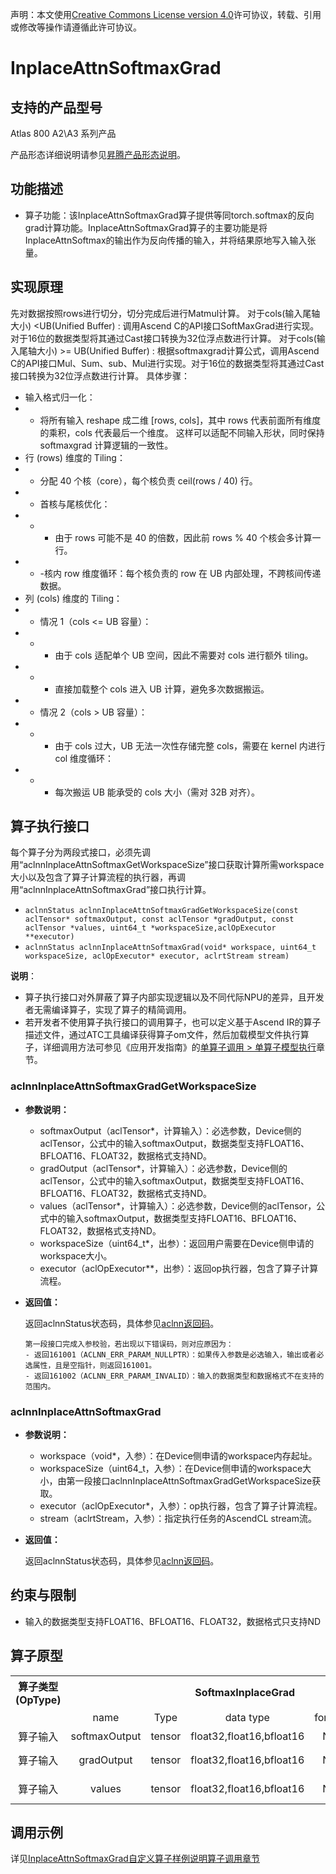 声明：本文使用[Creative Commons License version 4.0](https://creativecommons.org/licenses/by/4.0/legalcode)许可协议，转载、引用或修改等操作请遵循此许可协议。

# InplaceAttnSoftmaxGrad

## 支持的产品型号

Atlas 800 A2\A3 系列产品

产品形态详细说明请参见[昇腾产品形态说明](https://www.hiascend.com/document/redirect/CannCommunityProductForm)。

## 功能描述

- 算子功能：该InplaceAttnSoftmaxGrad算子提供等同torch.softmax的反向grad计算功能。InplaceAttnSoftmaxGrad算子的主要功能是将InplaceAttnSoftmax的输出作为反向传播的输入，并将结果原地写入输入张量。

## 实现原理
先对数据按照rows进行切分，切分完成后进行Matmul计算。
对于cols(输入尾轴大小) <UB(Unified Buffer) :
    调用Ascend C的API接口SoftMaxGrad进行实现。对于16位的数据类型将其通过Cast接口转换为32位浮点数进行计算。
对于cols(输入尾轴大小) >= UB(Unified Buffer) :
    根据softmaxgrad计算公式，调用Ascend C的API接口Mul、Sum、sub、Mul进行实现。对于16位的数据类型将其通过Cast接口转换为32位浮点数进行计算。
具体步骤：
- 输入格式归一化：
- - 将所有输入 reshape 成二维 [rows, cols]，其中 rows 代表前面所有维度的乘积，cols 代表最后一个维度。
这样可以适配不同输入形状，同时保持 softmaxgrad 计算逻辑的一致性。
- 行 (rows) 维度的 Tiling：
- - 分配 40 个核（core），每个核负责 ceil(rows / 40) 行。
- - 首核与尾核优化：
- - - 由于 rows 可能不是 40 的倍数，因此前 rows % 40 个核会多计算一行。
- - -核内 row 维度循环​：每个核负责的 row 在 UB 内部处理，不跨核间传递数据。
- 列 (cols) 维度的 Tiling：
- - 情况 1（cols <= UB 容量）：
- - - 由于 cols 适配单个 UB 空间，因此不需要对 cols 进行额外 tiling。
- - - 直接加载整个 cols 进入 UB 计算，避免多次数据搬运。
- - 情况 2（cols > UB 容量）：
- - - 由于 cols 过大，UB 无法一次性存储完整 cols，需要​在 kernel 内进行 col 维度循环​：
- - - 每次搬运 UB 能承受的 cols 大小（需对 32B 对齐）。

## 算子执行接口

每个算子分为两段式接口，必须先调用“aclnnInplaceAttnSoftmaxGetWorkspaceSize”接口获取计算所需workspace大小以及包含了算子计算流程的执行器，再调用“aclnnInplaceAttnSoftmaxGrad”接口执行计算。

* `aclnnStatus aclnnInplaceAttnSoftmaxGradGetWorkspaceSize(const aclTensor* softmaxOutput, const aclTensor *gradOutput, const aclTensor *values, uint64_t *workspaceSize,aclOpExecutor **executor)`
* `aclnnStatus aclnnInplaceAttnSoftmaxGrad(void* workspace, uint64_t workspaceSize, aclOpExecutor* executor, aclrtStream stream)`

**说明**：

- 算子执行接口对外屏蔽了算子内部实现逻辑以及不同代际NPU的差异，且开发者无需编译算子，实现了算子的精简调用。
- 若开发者不使用算子执行接口的调用算子，也可以定义基于Ascend IR的算子描述文件，通过ATC工具编译获得算子om文件，然后加载模型文件执行算子，详细调用方法可参见《应用开发指南》的[单算子调用 > 单算子模型执行](https://hiascend.com/document/redirect/CannCommunityCppOpcall)章节。

### aclnnInplaceAttnSoftmaxGradGetWorkspaceSize

- **参数说明：**
  - softmaxOutput（aclTensor\*，计算输入）：必选参数，Device侧的aclTensor，公式中的输入softmaxOutput，数据类型支持FLOAT16、BFLOAT16、FLOAT32，数据格式支持ND。
  - gradOutput（aclTensor\*，计算输入）：必选参数，Device侧的aclTensor，公式中的输入softmaxOutput，数据类型支持FLOAT16、BFLOAT16、FLOAT32，数据格式支持ND。
  - values（aclTensor\*，计算输入）：必选参数，Device侧的aclTensor，公式中的输入softmaxOutput，数据类型支持FLOAT16、BFLOAT16、FLOAT32，数据格式支持ND。
  - workspaceSize（uint64\_t\*，出参）：返回用户需要在Device侧申请的workspace大小。
  - executor（aclOpExecutor\*\*，出参）：返回op执行器，包含了算子计算流程。
- **返回值：**

  返回aclnnStatus状态码，具体参见[aclnn返回码](https://www.hiascend.com/document/detail/zh/CANNCommunityEdition/800alpha003/apiref/aolapi/context/common/aclnn%E8%BF%94%E5%9B%9E%E7%A0%81_fuse.md)。

  ```
  第一段接口完成入参校验，若出现以下错误码，则对应原因为：
  - 返回161001（ACLNN_ERR_PARAM_NULLPTR）：如果传入参数是必选输入，输出或者必选属性，且是空指针，则返回161001。
  - 返回161002（ACLNN_ERR_PARAM_INVALID）：输入的数据类型和数据格式不在支持的范围内。
  ```

### aclnnInplaceAttnSoftmaxGrad

- **参数说明：**

  - workspace（void\*，入参）：在Device侧申请的workspace内存起址。
  - workspaceSize（uint64\_t，入参）：在Device侧申请的workspace大小，由第一段接口aclnnInplaceAttnSoftmaxGradGetWorkspaceSize获取。
  - executor（aclOpExecutor\*，入参）：op执行器，包含了算子计算流程。
  - stream（aclrtStream，入参）：指定执行任务的AscendCL stream流。
- **返回值：**

  返回aclnnStatus状态码，具体参见[aclnn返回码](https://www.hiascend.com/document/detail/zh/CANNCommunityEdition/800alpha003/apiref/aolapi/context/common/aclnn%E8%BF%94%E5%9B%9E%E7%A0%81_fuse.md)。


## 约束与限制

- 输入的数据类型支持FLOAT16、BFLOAT16、FLOAT32，数据格式只支持ND

## 算子原型
<table>
<tr><th align="center">算子类型(OpType)</th><th colspan="5" align="center">SoftmaxInplaceGrad</th></tr> 
<tr><td align="center"> </td><td align="center">name</td><td align="center">Type</td><td align="center">data type</td><td align="center">format</td><td align="center">约束</td></tr>   
<tr><td rowspan="2" align="center">算子输入</td>
<tr><td align="center">softmaxOutput</td><td align="center">tensor</td><td align="center">float32,float16,bfloat16</td><td align="center">ND</td><td align="center">[m,n]</td></tr>
<tr><td rowspan="2" align="center">算子输入</td>
<tr><td align="center">gradOutput</td><td align="center">tensor</td><td align="center">float32,float16,bfloat16</td><td align="center">ND</td><td align="center">[m,k], k∈[1,65535]</td></tr> 
<tr><td rowspan="2" align="center">算子输入</td> 
<tr><td align="center">values</td><td align="center">tensor</td><td align="center">float32,float16,bfloat16</td><td align="center">ND</td><td align="center">[n,k], k∈[1,65535]</td></tr>   
</table>

## 调用示例

详见[InplaceAttnSoftmaxGrad自定义算子样例说明算子调用章节](../README.md#算子调用)